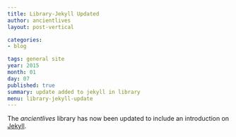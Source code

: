 ```yaml
---
title: Library-Jekyll Updated
author: ancientlives
layout: post-vertical

categories:
- blog

tags: general site
year: 2015
month: 01
day: 07
published: true
summary: update added to jekyll in library
menu: library-jekyll-update
---
```


The *ancientlives* library has now been updated to include an introduction on [Jekyll](/library/notes/2015/01/07/jekyll-intro/).
